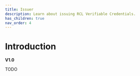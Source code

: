 ```yaml
---
title: Issuer
description: Learn about issuing RCL Verifiable Credentials.
has_children: true
nav_order: 4
---
```


# Introduction
**V1.0**

TODO